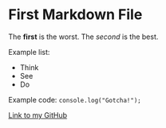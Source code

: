 # First Markdown File

The **first** is the worst. The *second* is the best.

Example list:

* Think
* See
* Do

Example code: `console.log("Gotcha!");`

[Link to my GitHub](https://github.com/jackyduong1)
